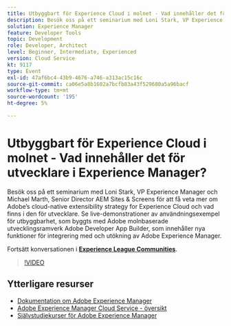 ```yaml
---
title: Utbyggbart för Experience Cloud i molnet - Vad innehåller det för utvecklare i Experience Manager?
description: Besök oss på ett seminarium med Loni Stark, VP Experience Manager och Michael Marth, Senior Director AEM Sites & Screens för att få veta mer om Adobe’s cloud-native extensibility strategy for Experience Cloud och vad finns i den för utvecklare. Se live-demonstrationer av användningsexempel för utbyggbarhet, som byggts med Adobe molnbaserade utvecklingsramverk Adobe Developer App Builder, som innehåller nya funktioner för integrering med och utökning av Adobe Experience Manager.
solution: Experience Manager
feature: Developer Tools
topic: Development
role: Developer, Architect
level: Beginner, Intermediate, Experienced
version: Cloud Service
kt: 9117
type: Event
exl-id: 47af6bc4-43b9-4676-a746-a313ac15c16c
source-git-commit: ca06e5a8b1602a7bcfb83a43f529680a5a96bacf
workflow-type: tm+mt
source-wordcount: '195'
ht-degree: 5%

---
```


# Utbyggbart för Experience Cloud i molnet - Vad innehåller det för utvecklare i Experience Manager?

Besök oss på ett seminarium med Loni Stark, VP Experience Manager och Michael Marth, Senior Director AEM Sites &amp; Screens för att få veta mer om Adobe’s cloud-native extensibility strategy for Experience Cloud och vad finns i den för utvecklare. Se live-demonstrationer av användningsexempel för utbyggbarhet, som byggts med Adobe molnbaserade utvecklingsramverk Adobe Developer App Builder, som innehåller nya funktioner för integrering med och utökning av Adobe Experience Manager.

Fortsätt konversationen i **[Experience League Communities](https://adobe.ly/2XTk7aX)**.

>[!VIDEO](https://video.tv.adobe.com/v/337491/?quality=12&learn=on&hidetitle=true)

## Ytterligare resurser

- [Dokumentation om Adobe Experience Manager ](https://experienceleague.adobe.com/docs/experience-manager-cloud-service.html)
- [Adobe Experience Manager Cloud Service - översikt](https://experienceleague.adobe.com/docs/experience-manager-cloud-service/overview/home.html)
- [Självstudiekurser för Adobe Experience Manager](https://experienceleague.adobe.com/docs/experience-manager-tutorials.html)
